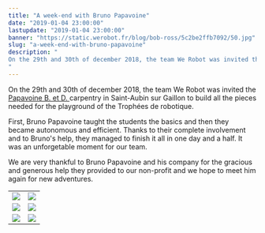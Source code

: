 ```yaml
---
title: "A week-end with Bruno Papavoine"
date: "2019-01-04 23:00:00"
lastupdate: "2019-01-04 23:00:00"
banner: "https://static.werobot.fr/blog/bob-ross/5c2be2ffb7092/50.jpg"
slug: "a-week-end-with-bruno-papavoine"
description: " 
On the 29th and 30th of december 2018, the team We Robot was invited the  Papavoine B. et D. carpentry
"
---
```

On the 29th and 30th of december 2018, the team We Robot was invited the  <a href="https://www.papavoine-menuiserie.com/"> Papavoine B. et D. </a> carpentry in Saint-Aubin sur Gaillon to build all  the pieces needed for the playground of the Trophées de robotique.

First, Bruno Papavoine taught the students the basics and then they became autonomous and efficient. Thanks to their complete involvement and to Bruno's help, they managed to finish 
it all in one day and a half. It was an unforgetable moment for our team.

We are very thankful to Bruno Papavoine and his company for the gracious and generous help they provided to our non-profit and we hope to meet him again for new adventures.

<div align="center">
<table>
<tr>
<td><img src="https://static.werobot.fr/blog/bob-ross/5c2be06991e49/50.jpg"></td>
<td><img src="https://static.werobot.fr/blog/bob-ross/5c2be08c662dc/50.jpg"></td>
</tr>
<tr>
<td><img src="https://static.werobot.fr/blog/bob-ross/5c2be05f53497/50.jpg"></td>
<td><img src="https://static.werobot.fr/blog/bob-ross/5c2be073620d0/50.jpg"></td>
</tr>
<tr>
<td><img src="https://static.werobot.fr/blog/bob-ross/5c2be2ffb7092/50.jpg"></td>
<td><img src="https://static.werobot.fr/blog/bob-ross/5c2be080470f8/50.jpg"></td>
</tr>
</table>
</div>
    